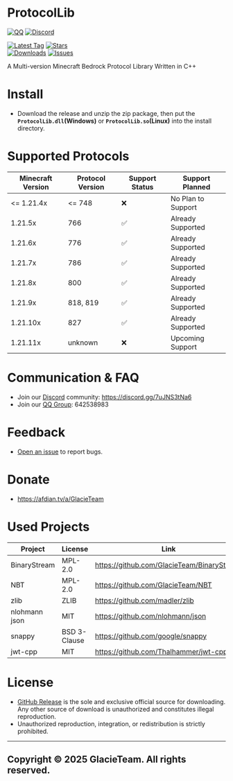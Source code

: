 # ProtocolLib

[![QQ](https://img.shields.io/badge/642538983-pink?style=for-the-badge&logo=qq)](https://qm.qq.com/q/1yn1ZHEoyY)
[![Discord](https://img.shields.io/discord/1346034987136192523?style=for-the-badge&logo=discord)](https://discord.gg/7uJNS3tNa6)

[![Latest Tag](https://img.shields.io/github/v/tag/GlacieTeam/ProtocolLib?label=Latest%20Tag&style=for-the-badge)](https://github.com/GlacieTeam/ProtocolLib/releases)
[![Stars](https://img.shields.io/github/stars/GlacieTeam/ProtocolLib.svg?style=for-the-badge)](https://github.com/GlacieTeam/ProtocolLib/stargazers)  
[![Downloads](https://img.shields.io/github/downloads/GlacieTeam/ProtocolLib/total?style=for-the-badge&color=%2300ff00)](https://github.com/GlacieTeam/ProtocolLib/releases)
[![Issues](https://img.shields.io/github/issues/GlacieTeam/ProtocolLib.svg?style=for-the-badge)](https://github.com/GlacieTeam/ProtocolLib/issues)

A Multi-version Minecraft Bedrock Protocol Library Written in C++

# Install
- Download the release and unzip the zip package, then put the **`ProtocolLib.dll`(Windows)** or **`ProtocolLib.so`(Linux)** into the install directory.

# Supported Protocols
| Minecraft Version | Protocol Version | Support Status     | Support Planned    |
| ----------------- | ---------------- | ------------------ | ------------------ |
| <= 1.21.4x        | <= 748           | :x:                | No Plan to Support |
| 1.21.5x           | 766              | :white_check_mark: | Already Supported  |
| 1.21.6x           | 776              | :white_check_mark: | Already Supported  |
| 1.21.7x           | 786              | :white_check_mark: | Already Supported  |
| 1.21.8x           | 800              | :white_check_mark: | Already Supported  |
| 1.21.9x           | 818, 819         | :white_check_mark: | Already Supported  |
| 1.21.10x          | 827              | :white_check_mark: | Already Supported  |
| 1.21.11x          | unknown          | :x:                | Upcoming Support   |


# Communication & FAQ
- Join our [Discord](https://discord.gg/7uJNS3tNa6) community: https://discord.gg/7uJNS3tNa6
- Join our [QQ Group](https://qm.qq.com/q/1yn1ZHEoyY): 642538983

# Feedback
- [Open an issue](https://github.com/GlacieTeam/ProtocolLib/issues) to report bugs.

# Donate
- https://afdian.tv/a/GlacieTeam

# Used Projects
| Project          | License      | Link                                         |
| ---------------- | ------------ | -------------------------------------------- |
| BinaryStream     | MPL-2.0      | <https://github.com/GlacieTeam/BinaryStream> |
| NBT              | MPL-2.0      | <https://github.com/GlacieTeam/NBT>          |
| zlib             | ZLIB         | <https://github.com/madler/zlib>             |
| nlohmann json    | MIT          | <https://github.com/nlohmann/json>           |
| snappy           | BSD 3-Clause | <https://github.com/google/snappy>           |
| jwt-cpp          | MIT          | <https://github.com/Thalhammer/jwt-cpp>      |

# License
- [GitHub Release](https://github.com/GlacieTeam/ProtocolLib/releases) is the sole and exclusive official source for downloading. Any other source of download is unauthorized and constitutes illegal reproduction. 
- Unauthorized reproduction, integration, or redistribution is strictly prohibited.

---

## Copyright © 2025 GlacieTeam. All rights reserved.
